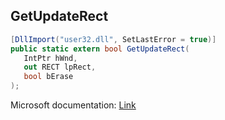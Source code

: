 ## GetUpdateRect

```csharp
[DllImport("user32.dll", SetLastError = true)]
public static extern bool GetUpdateRect(
   IntPtr hWnd,
   out RECT lpRect,
   bool bErase
);
```

Microsoft documentation: [Link](https://docs.microsoft.com/en-us/windows/win32/api/winuser/nf-winuser-getupdaterect)
